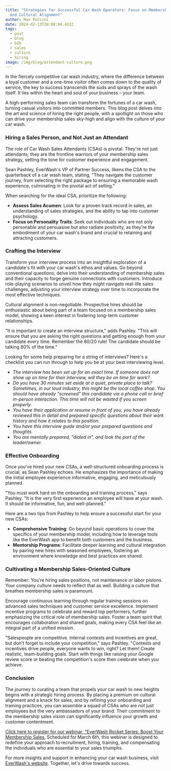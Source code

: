 ```yaml
---
title: "Strategies for Successful Car Wash Operators: Focus on Membership Sales
  and Cultural Alignment"
author: Max Pulcini
date: 2024-02-13T20:08:04.432Z
tags:
  - post
  - blog
  - b2b
  - sales
  - culture
  - hiring
image: /img/blog/attendant-culture.png
---
```

In the fiercely competitive car wash industry, where the difference between a loyal customer and a one-time visitor often comes down to the quality of service, the key to success transcends the suds and sprays of the wash itself. It lies within the heart and soul of your business – your team. 

A high-performing sales team can transform the fortunes of a car wash, turning casual visitors into committed members. This blog post delves into the art and science of hiring the right people, with a spotlight on those who can drive your membership sales sky-high and align with the culture of your car wash.

### Hiring a Sales Person, and Not Just an Attendant

The role of Car Wash Sales Attendants (CSAs) is pivotal. They're not just attendants; they are the frontline warriors of your membership sales strategy, setting the tone for customer experience and engagement. 

Sean Pashley, EverWash's VP of Partner Success, likens the CSA to the quarterback of a car wash team, stating, "They navigate the customer journey, from selecting the right package to ensuring a memorable wash experience, culminating in the pivotal act of selling."

When searching for the ideal CSA, prioritize the following:

* **Assess Sales Acumen**: Look for a proven track record in sales, an understanding of sales strategies, and the ability to tap into customer psychology.
* **Focus on Personality Traits**: Seek out individuals who are not only personable and persuasive but also radiate positivity, as they're the embodiment of your car wash's brand and crucial to retaining and attracting customers.

### Crafting the Interview

Transform your interview process into an insightful exploration of a candidate's fit with your car wash's ethos and values. Go beyond conventional questions; delve into their understanding of membership sales and their capacity to forge genuine connections with customers. Introduce role-playing scenarios to unveil how they might navigate real-life sales challenges, adjusting your interview strategy over time to incorporate the most effective techniques.

Cultural alignment is non-negotiable. Prospective hires should be enthusiastic about being part of a team focused on a membership sales model, showing a keen interest in fostering long-term customer relationships.

"It is important to create an interview structure," adds Pashley. "This will ensure that you are asking the right questions and getting enough from your candidate every time. Remember the 80/20 rule! The candidate should be talking 80% of the time."

Looking for some help preparing for a string of interviews? Here's a checklist you can run through to help you be at your best interviewing level.

* *The interview has been set up for an exact time. If someone does not show up on time for their interview, will they be on time for work?*
* *Do you have 30 minutes set aside at a quiet, private place to talk? Sometimes, in our loud industry, this might be the local coffee shop. You should have already “screened” this candidate via a phone call or brief in-person interaction. This time will not be wasted if you screen properly.*
* *You have their application or resume in front of you, you have already reviewed this in detail and prepared specific questions about their work history and how it relates to this position.*
* *You have this interview guide and/or your prepared questions and thoughts*
* *You are mentally prepared, “dialed in”, and look the part of the leader/owner.*

### Effective Onboarding

Once you've hired your new CSAs, a well-structured onboarding process is crucial, as Sean Pashley echoes. He emphasizes the importance of making the initial employee experience informative, engaging, and meticulously planned. 

"You must work hard on the onboarding and training process," says Pashley. "It is the very first experience an employee will have at your wash. It should be informative, fun, and well-planned."

Here are a two tips from Pashley to help ensure a successful start for your new CSAs:

* **Comprehensive Training**: Go beyond basic operations to cover the specifics of your membership model, including how to leverage tools like the EverWash app to benefit both customers and the business.
* **Mentorship Programs**: Facilitate deeper learning and cultural integration by pairing new hires with seasoned employees, fostering an environment where knowledge and best practices are shared.

### Cultivating a Membership Sales-Oriented Culture

Remember: You're hiring sales positions, not maintenance or labor pistons. Your company culture needs to reflect that as well. Building a culture that breathes membership sales is paramount. 

Encourage continuous learning through regular training sessions on advanced sales techniques and customer service excellence. Implement incentive programs to celebrate and reward top performers, further emphasizing the critical role of membership sales. Foster a team spirit that encourages collaboration and shared goals, making every CSA feel like an integral part of a unified mission.

"Salespeople are competitive. Internal contests and incentives are great, but don't forget to include your competition," says Pashley. "Contests and incentives drive people, everyone wants to win, right? Let them! Create realistic, team-building goals. Start with things like raising your Google review score or beating the competition's score then celebrate when you achieve.

### Conclusion

The journey to curating a team that propels your car wash to new heights begins with a strategic hiring process. By placing a premium on cultural alignment and a knack for sales, and by refining your onboarding and training practices, you can assemble a squad of CSAs who are not just employees but the very ambassadors of your brand. Their commitment to the membership sales vision can significantly influence your growth and customer contentment.

[Click here to register for our webinar, "EverWash Rocket Series: Boost Your Membership Sales.](https://us06web.zoom.us/meeting/register/tZAtfu-vrjoqGtPH6EMkXcUhZE5mcATgG7pa) Scheduled for March 6th, this webinar is designed to redefine your approach to recruitment, hiring, training, and compensating the individuals who are essential to your sales triumphs.

For more insights and support in enhancing your car wash business, visit [EverWash's website](https://www.everwash.com/wash-owners). Together, let's drive towards success.